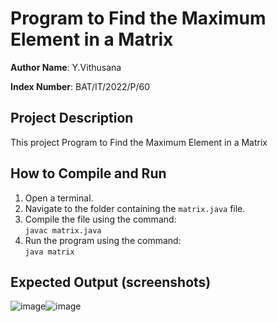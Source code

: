 # Program to Find the Maximum Element in a Matrix
**Author Name**: Y.Vithusana

**Index Number**: BAT/IT/2022/P/60

## Project Description
This project Program to Find the Maximum Element in a Matrix

## How to Compile and Run
1. Open a terminal.
2. Navigate to the folder containing the `matrix.java` file.
3. Compile the file using the command:  
   `javac matrix.java`
4. Run the program using the command:  
   `java matrix`

## Expected Output (screenshots)
![image](https://github.com/user-attachments/assets/db110d9a-94f8-40b9-af2d-d34f74552bcd)![image](https://github.com/user-attachments/assets/68fe5ae7-7fa9-4190-81f1-f10eb493f381)
